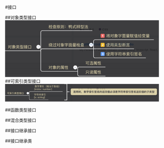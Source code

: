 #接口

##对象类型接口
![枚举成员](../../image/2019-09-02_181302.png)
##可索引类型接口
![可索引类型接口](../../image/2019-09-02_181448.png)

##函数类型接口

##混合类型接口

##接口继承接口

##接口继承类